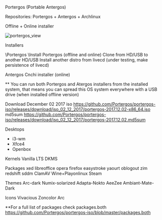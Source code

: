 Portergos (Portable Antergos)

Repositories:
Portergos + Antergos + Archlinux

Offline + Online installer

![portergos_view](https://user-images.githubusercontent.com/18373928/34307317-ac1e4168-e72e-11e7-98b6-63afaf38c418.png)

Installers

\Portergos
\Install Portergos (offline and online) 
Clone from HD/USB to another HD/USB
Install another distro from livecd (under testing, make persistence of livecd)

Antergos
Cnchi installer (online)

** You can run both Portergos and Atergos installers from the installed system, that means you can spread this OS system everywhere with a USB drive (when installed offline version)

Download
December 02 2017
iso https://github.com/Portergos/portergos-iso/releases/download/iso_02_12_2017/portergos-2017.12.02-x86_64.iso
md5sum https://github.com/Portergos/portergos-iso/releases/download/iso_02_12_2017/portergos-2017.12.02.md5sum

Desktops
- i3-wm
- Xfce4
- Openbox

Kernels
Vanilla
LTS
DKMS


Packages
xed
libreoffice
opera
firefox
easystroke
yaourt
oblogout
zim
redshift
sddm
ClamAV
Wine+Playonlinux
Steam

Themes
Arc-dark
Numix-solarized
Adapta-Nokto
AeeZee
Ambiant-Mate-Dark

Icons
Vivacious
Zoncolor
Arc

**For a full list of packages check packages.both https://github.com/Portergos/portergos-iso/blob/master/packages.both
